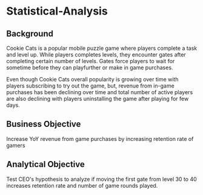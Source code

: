 # Statistical-Analysis  

## Background
Cookie Cats is a popular mobile puzzle game where players complete a task and level up. While players completes levels, they encounter gates after completing certain number of levels. Gates force players to wait for sometime before they can playfurther or make in game purchases. 

Even though Cookie Cats overall popularity is growing over time with players subscribing to try out the game, but, revenue from in-game purchases has been declining over time and total number of active players are also declining with players uninstalling the game after playing for few days.  

## Business Objective
Increase YoY revenue from game purchases by increasing retention rate of gamers

## Analytical Objective
Test CEO's hypothesis to analyze if moving the first gate from level 30 to 40 increases retention rate and number of game rounds played.





